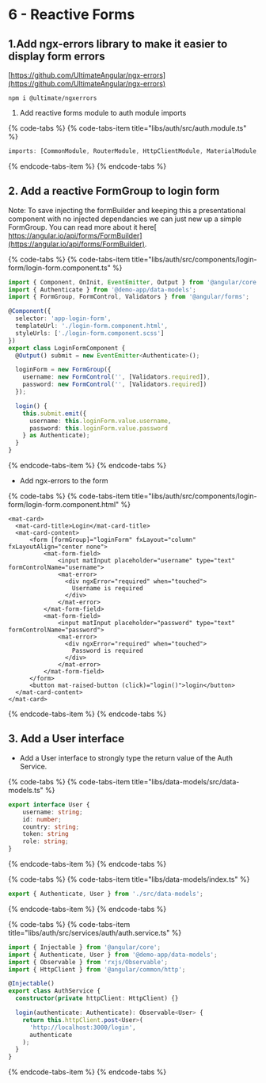 # 6 - Reactive Forms

## 1.Add ngx-errors library to make it easier to display form errors

[https://github.com/UltimateAngular/ngx-errors](https://github.com/UltimateAngular/ngx-errors)

```text
npm i @ultimate/ngxerrors
```

1. Add reactive forms module to auth module imports

{% code-tabs %}
{% code-tabs-item title="libs/auth/src/auth.module.ts" %}
```typescript
imports: [CommonModule, RouterModule, HttpClientModule, MaterialModule, ReactiveFormsModule],
```
{% endcode-tabs-item %}
{% endcode-tabs %}

## 2. Add a reactive FormGroup to login form

Note: To save injecting the formBuilder and keeping this a presentational component with no injected dependancies we can just new up a simple FormGroup. You can read more about it here[ https://angular.io/api/forms/FormBuilder](https://angular.io/api/forms/FormBuilder).

{% code-tabs %}
{% code-tabs-item title="libs/auth/src/components/login-form/login-form.component.ts" %}
```typescript
import { Component, OnInit, EventEmitter, Output } from '@angular/core';
import { Authenticate } from '@demo-app/data-models';
import { FormGroup, FormControl, Validators } from '@angular/forms';

@Component({
  selector: 'app-login-form',
  templateUrl: './login-form.component.html',
  styleUrls: ['./login-form.component.scss']
})
export class LoginFormComponent {
  @Output() submit = new EventEmitter<Authenticate>();

  loginForm = new FormGroup({
    username: new FormControl('', [Validators.required]),
    password: new FormControl('', [Validators.required])
  });

  login() {
    this.submit.emit({
      username: this.loginForm.value.username,
      password: this.loginForm.value.password
    } as Authenticate);
  }
}

```
{% endcode-tabs-item %}
{% endcode-tabs %}

* Add ngx-errors to the form

{% code-tabs %}
{% code-tabs-item title="libs/auth/src/components/login-form/login-form.component.html" %}
```markup
<mat-card>
  <mat-card-title>Login</mat-card-title>
  <mat-card-content>
      <form [formGroup]="loginForm" fxLayout="column" fxLayoutAlign="center none">
          <mat-form-field>
              <input matInput placeholder="username" type="text" formControlName="username">
              <mat-error>
                <div ngxError="required" when="touched">
                  Username is required
                </div>
              </mat-error>
          </mat-form-field>
          <mat-form-field>
              <input matInput placeholder="password" type="text" formControlName="password">
              <mat-error>
                <div ngxError="required" when="touched">
                  Password is required
                </div>
              </mat-error>
          </mat-form-field>
      </form>
      <button mat-raised-button (click)="login()">login</button>
  </mat-card-content>
</mat-card>

```
{% endcode-tabs-item %}
{% endcode-tabs %}

## 3. Add a User interface

* Add a User interface to strongly type the return value of the Auth Service.

{% code-tabs %}
{% code-tabs-item title="libs/data-models/src/data-models.ts" %}
```typescript
export interface User {
    username: string;
    id: number;
    country: string;
    token: string
    role: string;
}
```
{% endcode-tabs-item %}
{% endcode-tabs %}

{% code-tabs %}
{% code-tabs-item title="libs/data-models/index.ts" %}
```typescript
export { Authenticate, User } from './src/data-models';
```
{% endcode-tabs-item %}
{% endcode-tabs %}

{% code-tabs %}
{% code-tabs-item title="libs/auth/src/services/auth/auth.service.ts" %}
```typescript
import { Injectable } from '@angular/core';
import { Authenticate, User } from '@demo-app/data-models';
import { Observable } from 'rxjs/Observable';
import { HttpClient } from '@angular/common/http';

@Injectable()
export class AuthService {
  constructor(private httpClient: HttpClient) {}

  login(authenticate: Authenticate): Observable<User> {
    return this.httpClient.post<User>(
      'http://localhost:3000/login',
      authenticate
    );
  }
}

```
{% endcode-tabs-item %}
{% endcode-tabs %}


